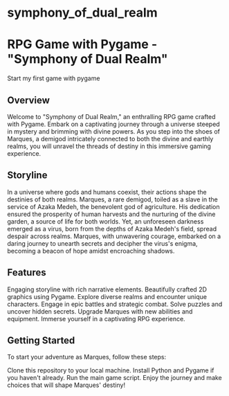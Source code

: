 # symphony_of_dual_realm
# RPG Game with Pygame - "Symphony of Dual Realm"

Start my first game with pygame

## Overview

Welcome to "Symphony of Dual Realm," an enthralling RPG game crafted with Pygame. Embark on a captivating journey through a universe steeped in mystery and brimming with divine powers. As you step into the shoes of Marques, a demigod intricately connected to both the divine and earthly realms, you will unravel the threads of destiny in this immersive gaming experience.

## Storyline

In a universe where gods and humans coexist, their actions shape the destinies of both realms. Marques, a rare demigod, toiled as a slave in the service of Azaka Medeh, the benevolent god of agriculture. His dedication ensured the prosperity of human harvests and the nurturing of the divine garden, a source of life for both worlds. Yet, an unforeseen darkness emerged as a virus, born from the depths of Azaka Medeh's field, spread despair across realms. Marques, with unwavering courage, embarked on a daring journey to unearth secrets and decipher the virus's enigma, becoming a beacon of hope amidst encroaching shadows.

## Features
Engaging storyline with rich narrative elements.
Beautifully crafted 2D graphics using Pygame.
Explore diverse realms and encounter unique characters.
Engage in epic battles and strategic combat.
Solve puzzles and uncover hidden secrets.
Upgrade Marques with new abilities and equipment.
Immerse yourself in a captivating RPG experience.

## Getting Started
To start your adventure as Marques, follow these steps:

Clone this repository to your local machine.
Install Python and Pygame if you haven't already.
Run the main game script.
Enjoy the journey and make choices that will shape Marques' destiny!
